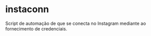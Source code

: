 # instaconn
Script de automação de que se conecta no Instagram mediante ao fornecimento de credenciais.
